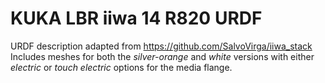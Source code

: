 # KUKA LBR iiwa 14 R820 URDF

URDF description adapted from https://github.com/SalvoVirga/iiwa_stack
Includes meshes for both the _silver-orange_ and _white_ versions with either _electric_ or _touch electric_ options for the media flange.
